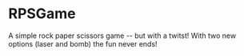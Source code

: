 # RPSGame

A simple rock paper scissors game -- but with a twitst! With two new options (laser and bomb) the fun never ends!
